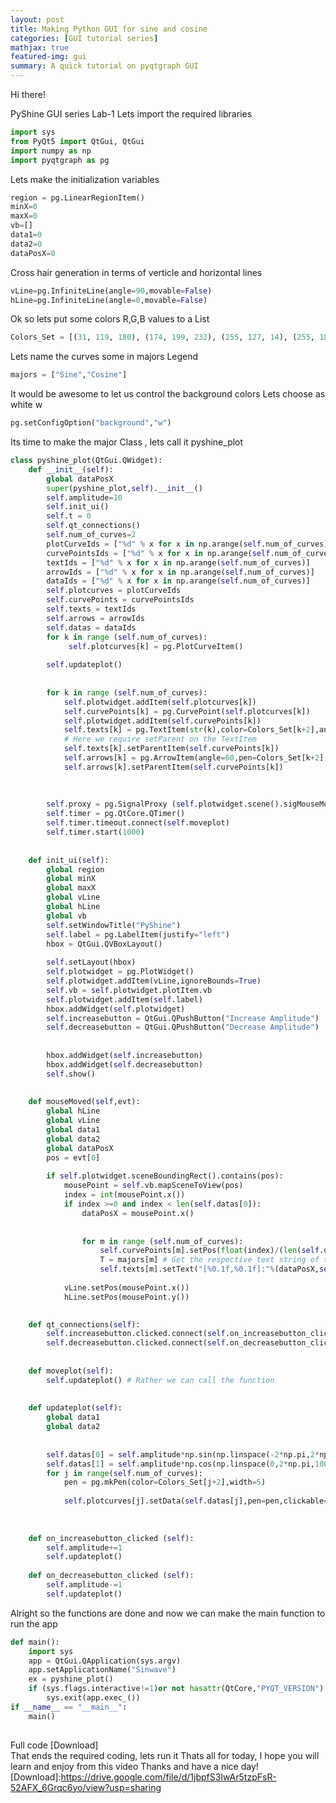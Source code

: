 ```yaml
---
layout: post
title: Making Python GUI for sine and cosine
categories: [GUI tutorial series]
mathjax: true
featured-img: gui
summary: A quick tutorial on pyqtgraph GUI
---
```





Hi there! 

PyShine GUI series Lab-1
Lets import the required libraries
```python
import sys
from PyQt5 import QtGui, QtGui
import numpy as np
import pyqtgraph as pg
```
Lets make the initialization variables
```python
region = pg.LinearRegionItem()
minX=0
maxX=0
vb=[]
data1=0
data2=0
dataPosX=0
```
Cross hair generation in terms of verticle and horizontal lines
```python
vLine=pg.InfiniteLine(angle=90,movable=False)
hLine=pg.InfiniteLine(angle=0,movable=False)
```
Ok so lets put some colors R,G,B values to a List
```python
Colors_Set = [(31, 119, 180), (174, 199, 232), (255, 127, 14), (255, 187, 120),(44, 160, 44), (152, 223, 138)]
```
Lets name the curves some in majors Legend
```python
majors = ["Sine","Cosine"]
```
It would be awesome to let us control the background colors
Lets choose as white w
```python
pg.setConfigOption("background","w")
```
Its time to make the major Class , lets call it pyshine_plot
```python
class pyshine_plot(QtGui.QWidget):
	def __init__(self):
		global dataPosX
		super(pyshine_plot,self).__init__()
		self.amplitude=10
		self.init_ui()
		self.t = 0
		self.qt_connections()
		self.num_of_curves=2 
		plotCurveIds = ["%d" % x for x in np.arange(self.num_of_curves)]
		curvePointsIds = ["%d" % x for x in np.arange(self.num_of_curves)]
		textIds = ["%d" % x for x in np.arange(self.num_of_curves)]
		arrowIds = ["%d" % x for x in np.arange(self.num_of_curves)]
		dataIds = ["%d" % x for x in np.arange(self.num_of_curves)]
		self.plotcurves = plotCurveIds
		self.curvePoints = curvePointsIds
		self.texts = textIds
		self.arrows = arrowIds
		self.datas = dataIds
		for k in range (self.num_of_curves):
			 self.plotcurves[k] = pg.PlotCurveItem()
		
		self.updateplot()
		
		
		for k in range (self.num_of_curves):
			self.plotwidget.addItem(self.plotcurves[k])
			self.curvePoints[k] = pg.CurvePoint(self.plotcurves[k])
			self.plotwidget.addItem(self.curvePoints[k])
			self.texts[k] = pg.TextItem(str(k),color=Colors_Set[k+2],anchor=(0.5,-1.0))
			# Here we require setParent on the TextItem
			self.texts[k].setParentItem(self.curvePoints[k])
			self.arrows[k] = pg.ArrowItem(angle=60,pen=Colors_Set[k+2],brush=Colors_Set[k])
			self.arrows[k].setParentItem(self.curvePoints[k])
		
		
		
		self.proxy = pg.SignalProxy (self.plotwidget.scene().sigMouseMoved,rateLimit = 60, slot=self.mouseMoved)
		self.timer = pg.QtCore.QTimer()
		self.timer.timeout.connect(self.moveplot)
		self.timer.start(1000)
		
	
	def init_ui(self):
		global region
		global minX
		global maxX
		global vLine
		global hLine
		global vb
		self.setWindowTitle("PyShine")
		self.label = pg.LabelItem(justify="left")
		hbox = QtGui.QVBoxLayout()
		
		self.setLayout(hbox)
		self.plotwidget = pg.PlotWidget()
		self.plotwidget.addItem(vLine,ignoreBounds=True)
		self.vb = self.plotwidget.plotItem.vb
		self.plotwidget.addItem(self.label)
		hbox.addWidget(self.plotwidget)
		self.increasebutton = QtGui.QPushButton("Increase Amplitude")
		self.decreasebutton = QtGui.QPushButton("Decrease Amplitude")
		
		
		hbox.addWidget(self.increasebutton)
		hbox.addWidget(self.decreasebutton)
		self.show()
	
	
	def mouseMoved(self,evt): 
		global hLine
		global vLine
		global data1
		global data2
		global dataPosX
		pos = evt[0] 
		
		if self.plotwidget.sceneBoundingRect().contains(pos):
			mousePoint = self.vb.mapSceneToView(pos)
			index = int(mousePoint.x())
			if index >=0 and index < len(self.datas[0]):
				dataPosX = mousePoint.x()
				
				
				for m in range (self.num_of_curves):
					self.curvePoints[m].setPos(float(index)/(len(self.datas[m])-1))
					T = majors[m] # Get the respective text string of the Legend
					self.texts[m].setText("[%0.1f,%0.1f]:"%(dataPosX,self.datas[m][index])+str(T))
			
			vLine.setPos(mousePoint.x())
			hLine.setPos(mousePoint.y())
	

	def qt_connections(self):
		self.increasebutton.clicked.connect(self.on_increasebutton_clicked)
		self.decreasebutton.clicked.connect(self.on_decreasebutton_clicked)
		
	
	def moveplot(self):
		self.updateplot() # Rather we can call the function
		
	
	def updateplot(self):
		global data1
		global data2
		
		
		self.datas[0] = self.amplitude*np.sin(np.linspace(-2*np.pi,2*np.pi,1000)+self.t)
		self.datas[1] = self.amplitude*np.cos(np.linspace(0,2*np.pi,1000)+self.t) 
		for j in range(self.num_of_curves):
			pen = pg.mkPen(color=Colors_Set[j+2],width=5)
			
			self.plotcurves[j].setData(self.datas[j],pen=pen,clickable=True)
			
	
	
	def on_increasebutton_clicked (self):
		self.amplitude+=1
		self.updateplot()
		
	def on_decreasebutton_clicked (self):
		self.amplitude-=1
		self.updateplot()
```
Alright so the functions are done and now we can make the main function to run the app
```python
def main():
	import sys
	app = QtGui.QApplication(sys.argv)
	app.setApplicationName("Sinwave")
	ex = pyshine_plot()
	if (sys.flags.interactive!=1)or not hasattr(QtCore,"PYQT_VERSION"):
		sys.exit(app.exec_())
if __name__ == "__main__":
	main()
	
```
Full code [Download]	
That ends the required coding, lets run it 
Thats all for today, I hope you will learn and enjoy from this video
Thanks and have a nice day! 
[Download]:https://drive.google.com/file/d/1jbpfS3IwAr5tzpFsR-52AFX_6Grqc6yo/view?usp=sharing
	





